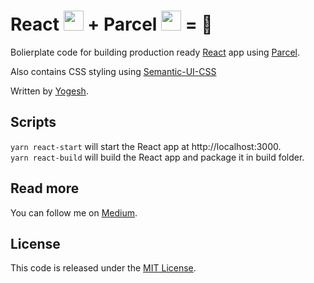# React <img src="https://cdn4.iconfinder.com/data/icons/logos-3/600/React.js_logo-32.png" width=32> + Parcel <img src="https://parceljs.org/assets/parcel@2x.png" width=32> = 🎉

Bolierplate code for building production ready [React](https://reactjs.irg) app using [Parcel](https://parceljs.org/).

Also contains CSS styling using [Semantic-UI-CSS](https://github.com/Semantic-Org/Semantic-UI-CSS)

Written by [Yogesh](https://twitter.com/igoy_k).

## Scripts

`yarn react-start` will start the React app at http://localhost:3000.  
`yarn react-build` will build the React app and package it in build folder.

## Read more

You can follow me on [Medium](https://medium.com/@yogeshkumarr/).

## License

This code is released under the [MIT License](LICENSE).
